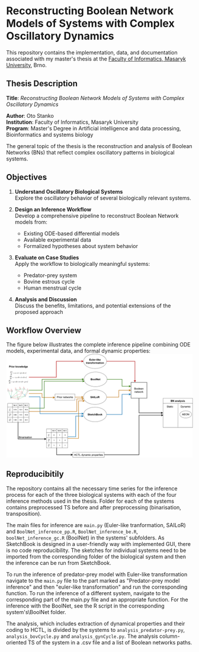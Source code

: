 # Reconstructing Boolean Network Models of Systems with Complex Oscillatory Dynamics

This repository contains the implementation, data, and documentation associated with my master's thesis at the [Faculty of Informatics, Masaryk University](https://www.fi.muni.cz/), Brno.

## Thesis Description

**Title**: *Reconstructing Boolean Network Models of Systems with Complex Oscillatory Dynamics*

**Author**: Oto Stanko  
**Institution**: Faculty of Informatics, Masaryk University  
**Program**: Master's Degree in Artificial intelligence and data processing, Bioinformatics and systems biology

The general topic of the thesis is the reconstruction and analysis of Boolean Networks (BNs) that reflect complex oscillatory patterns in biological systems.

## Objectives

1. **Understand Oscillatory Biological Systems**  
   Explore the oscillatory behavior of several biologically relevant systems.

2. **Design an Inference Workflow**  
   Develop a comprehensive pipeline to reconstruct Boolean Network models from:
   - Existing ODE-based differential models
   - Available experimental data
   - Formalized hypotheses about system behavior

3. **Evaluate on Case Studies**  
   Apply the workflow to biologically meaningful systems:
   - Predator-prey system
   - Bovine estrous cycle
   - Human menstrual cycle

5. **Analysis and Discussion**  
   Discuss the benefits, limitations, and potential extensions of the proposed approach

## Workflow Overview

The figure below illustrates the complete inference pipeline combining ODE models, experimental data, and formal dynamic properties:
![Workflow Diagram](workflow.png)


## Reproducibitily

The repository contains all the necessary time series for the inference process for each of the three biological systems with each of the four inference methods used in the thesis. Folder for each of the systems contains preprocessed TS before and after preprocessing (binarisation, transposition).

The main files for inference are `main.py` (Euler-like tranformation, SAILoR) and `BoolNet_inference_pp.R`, `BoolNet_inference_be.R`, `boolNet_inference_gc.R` (BoolNet) in the systems' subfolders. As SketchBook is designed in a user-friendly way with implemented GUI, there is no code reproducibility. The sketches for individual systems need to be imported from the corresponding folder of the biological system and then the inference can be run from SketchBook.

To run the inference of predator-prey model with Euler-like transformation navigate to the `main.py` file to the part marked as "Predator-prey model inference" and then "euler-like transformation" and run the corresponding function. To run the inference of a different system, navigate to the corresponding part of the main.py file and an appropriate function. For the inference with the BoolNet, see the R script in the corresponding system's\BoolNet folder.

The analysis, which includes extraction of dynamical properties and their coding to HCTL, is divided by the systems to `analysis_predator-prey.py`, `analysis_bovCycle.py` and `analysis_gynCycle.py`. The analysis column-oriented TS of the system in a .csv file and a list of Boolean networks paths.
